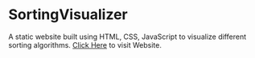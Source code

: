 # SortingVisualizer

A static website built using HTML, CSS, JavaScript to visualize different sorting algorithms.
[Click Here](https://tskishore.github.io/SortingVisualizer/) to visit Website.
